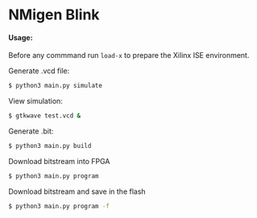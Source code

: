 # NMigen Blink

#### Usage:
Before any commmand run `load-x` to prepare the Xilinx ISE environment.

Generate .vcd file: 
```sh
$ python3 main.py simulate
```

View simulation:
```sh
$ gtkwave test.vcd &
```

Generate .bit:
```sh
$ python3 main.py build
```

Download bitstream into FPGA
```sh
$ python3 main.py program
```

Download bitstream and save in the flash
```sh
$ python3 main.py program -f
```